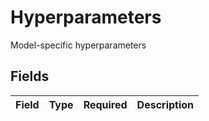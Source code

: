 # Hyperparameters

Model-specific hyperparameters


## Fields

| Field       | Type        | Required    | Description |
| ----------- | ----------- | ----------- | ----------- |